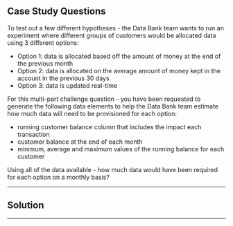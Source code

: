 ## Case Study Questions

To test out a few different hypotheses - the Data Bank team wants to run an experiment where different groups of customers would be allocated data using 3 different options:

- Option 1: data is allocated based off the amount of money at the end of the previous month
- Option 2: data is allocated on the average amount of money kept in the account in the previous 30 days
- Option 3: data is updated real-time

For this multi-part challenge question - you have been requested to generate the following data elements to help the Data Bank team estimate how much data will need to be provisioned for each option:

- running customer balance column that includes the impact each transaction
- customer balance at the end of each month
- minimum, average and maximum values of the running balance for each customer

Using all of the data available - how much data would have been required for each option on a monthly basis?

---

## Solution

---

